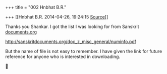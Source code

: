 +++
title = "002 Hnbhat B.R."

+++
[[Hnbhat B.R.	2014-04-26, 19:24:15 [Source](https://groups.google.com/g/samskrita/c/R9SxNUU_EhY)]]



Thanks you Shankar. I got the list I was looking for from Sanskrit [documents.org](http://documents.org)

  

<http://sanskritdocuments.org/doc_z_misc_general/numinfo.pdf>  

  

But the name of file is not easy to remember. I have given the link for future reference for anyone who is interested in downloading.

  



